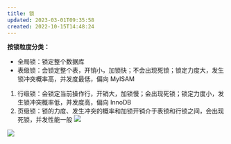 ```yaml
---
title: 锁
updated: 2023-03-01T09:35:58
created: 2022-10-15T14:48:24
---
```


**按锁粒度分类：**
- 全局锁：锁定整个数据库
- 表级锁：会锁定整个表，开销小，加锁快；不会出现死锁；锁定力度大，发生锁冲突概率高，并发度最低，偏向 MyISAM
1.  行级锁：会锁定当前操作行，开销大，加锁慢；会出现死锁；锁定力度小，发生锁冲突概率低，并发度高，偏向 InnoDB
2.  页级锁：锁的力度、发生冲突的概率和加锁开销介于表锁和行锁之间，会出现死锁，并发性能一般
![](C:\Users\82609\AppData\Local\Temp\Java\pandoc/media/image1.png)

![](C:\Users\82609\AppData\Local\Temp\Java\pandoc/media/image2.png)
